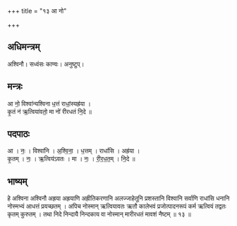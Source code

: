+++
title = "१३ आ नो"

+++
## अधिमन्त्रम्
अश्विनौ। सध्वंसः काण्वः। अनुष्टुप्।

## मन्त्रः
आ नो॒ विश्वा॑न्यश्विना ध॒त्तं राधां॒स्यह्र॑या ।  
कृ॒तं न॑ ऋ॒त्विया॑वतो॒ मा नो॑ रीरधतं नि॒दे ॥

## पदपाठः
आ । नः॒ । विश्वा॑नि । अ॒श्वि॒ना॒ । ध॒त्तम् । राधां॑सि । अह्र॑या ।  
कृ॒तम् । नः॒ । ऋ॒त्विय॑ऽवतः । मा । नः॒ । री॒र॒ध॒त॒म् । नि॒दे ॥

## भाष्यम्
हे अश्विना अश्विनौ अह्रया अह्रयाणि अह्रीतिकरणानि अलज्जाहेतूनि प्रशस्तानि विश्वानि सर्वाणि राधांसि धनानि नोस्मभ्यं आधत्तं प्रयच्छतम् । अपिच नोस्मान् ऋत्वियावतः ऋतौ कालेभवं प्रजोत्पादनरूपं कर्म ऋत्वियं तद्वतः कृतम् कुरुतम् । तथा निदे निन्दायै निन्दकाय वा नोस्मान् मारीरधतं मावशं नैष्टम् ॥ १३ ॥